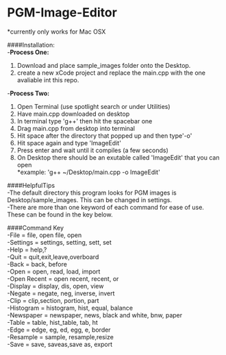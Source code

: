 # PGM-Image-Editor
*currently only works for Mac OSX


####Installation:  
-**Process One:**  
1. Download and place sample_images folder onto the Desktop.  
2. create a new xCode project and replace the main.cpp with the one avaliable int this repo.

-**Process Two:**  
1. Open Terminal (use spotlight search or under Utilities)  
2. Have main.cpp downloaded on desktop  
3. In terminal type 'g++' then hit the spacebar one  
4. Drag main.cpp from desktop into terminal  
5. Hit space after the directory that popped up and then type'-o'  
6. Hit space again and type 'ImageEdit'  
7. Press enter and wait until it compiles (a few seconds)  
8. On Desktop there should be an exutable called 'ImageEdit' that you can open  
    *example: 'g++ ~/Desktop/main.cpp -o ImageEdit'  



####HelpfulTips  
-The default directory this program looks for PGM images is Desktop/sample_images. This can be changed in settings.  
-There are more than one keyword of each command for ease of use. These can be found in the key below.  


####Command Key  
  -File = file, open file, open  
  -Settings = settings, setting, sett, set  
  -Help = help,?  
  -Quit = quit,exit,leave,overboard  
  -Back = back, before  
  -Open = open, read, load, import  
  -Open Recent = open recent, recent, or  
  -Display = display, dis, open, view  
  -Negate = negate, neg, inverse, invert  
  -Clip = clip,section, portion, part  
  -Histogram = histogram, hist, equal, balance  
  -Newspaper = newspaper, news, black and white, bnw, paper  
  -Table = table, hist_table, tab, ht  
  -Edge = edge, eg, ed, egg, e, border  
  -Resample = sample, resample,resize  
  -Save = save, saveas,save as, export  
